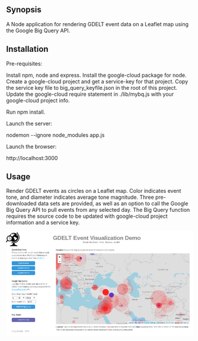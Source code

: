 ## Synopsis

A Node application for rendering GDELT event data on a Leaflet map using the Google Big Query API. 

## Installation

Pre-requisites:

Install npm, node and express.
Install the google-cloud package for node.
Create a google-cloud project and get a service-key for that project.
Copy the service key file to big_query_keyfile.json in the root of this project.
Update the google-cloud require statement in ./lib/mybq.js with your google-cloud project info.

Run npm install.

Launch the server:

nodemon --ignore node_modules app.js

Launch the browser:

http://localhost:3000

## Usage

Render GDELT events as circles on a Leaflet map.  Color indicates event tone, and diameter indicates average tone magnitude.
Three pre-downloaded data sets are provided, as well as an option to call the Google Big Query API to pull events from any selected day. The Big Query function requires the source code to be updated with google-cloud project information and a service key.

![Application screen shot.](./gevd_screenshot.jpg?raw=true)